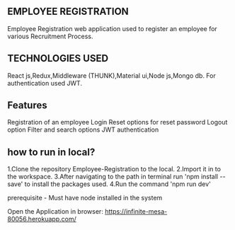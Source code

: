 EMPLOYEE REGISTRATION
---------------------
Employee Registration web application used to register an employee for various Recruitment Process.

TECHNOLOGIES USED
------------------
React js,Redux,Middleware (THUNK),Material ui,Node js,Mongo db.
For authentication used JWT.

Features
---------
Registration of an employee
Login 
Reset options for reset password
Logout option
Filter and search options
JWT authentication


how to run in local?
----------------------
1.Clone the repository Employee-Registration to the local.
2.Import it in to the workspace.
3.After navigating to the path in terminal run 'npm install --save' to install the packages used.
4.Run the command 'npm run dev'

prerequisite - Must have node installed in the system

Open the Application in browser:
https://infinite-mesa-80056.herokuapp.com/

